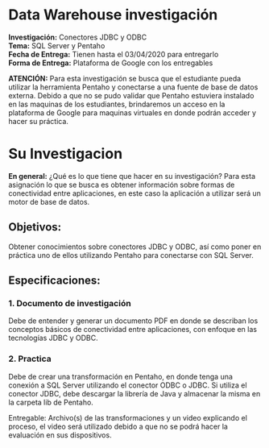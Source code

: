 # Data Warehouse investigación

**Investigación:** Conectores JDBC y ODBC\
**Tema:** SQL Server y Pentaho\
**Fecha de Entrega:** Tienen hasta el 03/04/2020 para entregarlo\
**Forma de Entrega:** Plataforma de Google con los entregables

**ATENCIÓN:** Para esta investigación se busca que el estudiante pueda utilizar la herramienta Pentaho y conectarse a una fuente de base de datos externa. Debido a que no se pudo validar que Pentaho estuviera instalado en las maquinas de los estudiantes, brindaremos un acceso en la plataforma de Google para maquinas virtuales en donde podrán acceder y hacer su práctica.  

# Su Investigacion
**En general:** ¿Qué es lo que tiene que hacer en su investigación? Para esta asignación lo que se busca es obtener información sobre formas de conectividad entre aplicaciones, en este caso la aplicación a utilizar será un motor de base de datos. 

## Objetivos:
Obtener conocimientos sobre conectores JDBC y ODBC, así como poner en práctica uno de ellos utilizando Pentaho para conectarse con SQL Server. 


## Especificaciones:
### 1. Documento de investigación
Debe de entender y generar un documento PDF en donde se describan los conceptos básicos de conectividad entre aplicaciones, con enfoque en las tecnologías JDBC y ODBC. 

### 2. Practica
Debe de crear una transformación en Pentaho, en donde tenga una conexión a SQL Server utilizando el conector ODBC o JDBC. Si utiliza el conector JDBC, debe descargar la librería de Java y almacenar la misma en la carpeta lib de Pentaho. 

Entregable: Archivo(s) de las transformaciones y un video explicando el proceso, el video será utilizado debido a que no se podrá hacer la evaluación en sus dispositivos. 
